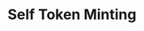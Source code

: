 ---
layout: embed
title: Self Token Minting
permalink: apps/minting/architectures/token-circulation-issuance/video
lang: en
page_id: apps-minting-architectures-token-circulation-issuance-video

description: Diagrams
---